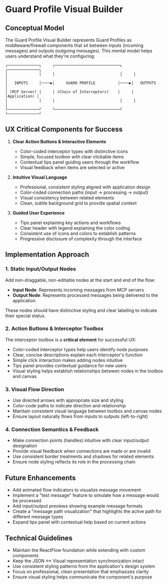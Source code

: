 # Guard Profile Visual Builder

## Conceptual Model

The Guard Profile Visual Builder represents Guard Profiles as middleware/firewall components that sit between inputs (incoming messages) and outputs (outgoing messages). This mental model helps users understand what they're configuring:

```
┌──────────────┐     ┌─────────────────────────────┐     ┌──────────────┐
│              │     │                             │     │              │
│   INPUTS     │────▶│     GUARD PROFILE          │────▶│   OUTPUTS    │
│ (MCP Server) │     │ (Chain of Interceptors)    │     │ (Application) │
│              │     │                             │     │              │
└──────────────┘     └─────────────────────────────┘     └──────────────┘
```

## UX Critical Components for Success

1. **Clear Action Buttons & Interactive Elements**
   - Color-coded interceptor types with distinctive icons
   - Simple, focused toolbox with clear clickable items
   - Contextual tips panel guiding users through the workflow
   - Visual feedback when items are selected or active

2. **Intuitive Visual Language**
   - Professional, consistent styling aligned with application design
   - Color-coded connection paths (input → processing → output)
   - Visual consistency between related elements
   - Clean, subtle background grid to provide spatial context

3. **Guided User Experience**
   - Tips panel explaining key actions and workflows
   - Clear header with legend explaining the color coding
   - Consistent use of icons and colors to establish patterns
   - Progressive disclosure of complexity through the interface

## Implementation Approach

### 1. Static Input/Output Nodes

Add non-draggable, non-editable nodes at the start and end of the flow:

- **Input Node**: Represents incoming messages from MCP servers
- **Output Node**: Represents processed messages being delivered to the application

These nodes should have distinctive styling and clear labeling to indicate their special status.

### 2. Action Buttons & Interceptor Toolbox

The interceptor toolbox is a **critical element** for successful UX:

- Color-coded interceptor types help users identify node purposes
- Clear, concise descriptions explain each interceptor's function
- Simple click interaction makes adding nodes intuitive
- Tips panel provides contextual guidance for new users
- Visual styling helps establish relationships between nodes in the toolbox and canvas

### 3. Visual Flow Direction

- Use directed arrows with appropriate size and styling
- Color-code paths to indicate direction and relationship
- Maintain consistent visual language between toolbox and canvas nodes
- Ensure layout naturally flows from inputs to outputs (left-to-right)

### 4. Connection Semantics & Feedback

- Make connection points (handles) intuitive with clear input/output designation
- Provide visual feedback when connections are made or are invalid
- Use consistent border treatments and shadows for related elements
- Ensure node styling reflects its role in the processing chain

## Future Enhancements

- Add animated flow indicators to visualize message movement
- Implement a "test message" feature to simulate how a message would be processed
- Add input/output previews showing example message formats
- Create a "message path visualization" that highlights the active path for different message types
- Expand tips panel with contextual help based on current actions

## Technical Guidelines

- Maintain the ReactFlow foundation while extending with custom components
- Keep the JSON <-> Visual representation synchronization intact
- Use consistent styling patterns from the application's design system
- Focus on professional, clean presentation that emphasizes clarity
- Ensure visual styling helps communicate the component's purpose
